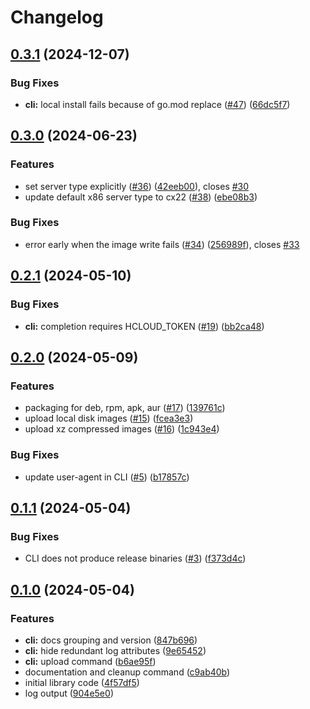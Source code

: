 # Changelog

## [0.3.1](https://github.com/apricote/hcloud-upload-image/compare/v0.3.0...v0.3.1) (2024-12-07)


### Bug Fixes

* **cli:** local install fails because of go.mod replace ([#47](https://github.com/apricote/hcloud-upload-image/issues/47)) ([66dc5f7](https://github.com/apricote/hcloud-upload-image/commit/66dc5f70b604ed3ee964576d74f94bdcea710c95))

## [0.3.0](https://github.com/apricote/hcloud-upload-image/compare/v0.2.1...v0.3.0) (2024-06-23)


### Features

* set server type explicitly ([#36](https://github.com/apricote/hcloud-upload-image/issues/36)) ([42eeb00](https://github.com/apricote/hcloud-upload-image/commit/42eeb00a0784e13a00a52cf15a8659b497d78d72)), closes [#30](https://github.com/apricote/hcloud-upload-image/issues/30)
* update default x86 server type to cx22 ([#38](https://github.com/apricote/hcloud-upload-image/issues/38)) ([ebe08b3](https://github.com/apricote/hcloud-upload-image/commit/ebe08b345c8f31df73087b091fa39f5fdc195156))


### Bug Fixes

* error early when the image write fails ([#34](https://github.com/apricote/hcloud-upload-image/issues/34)) ([256989f](https://github.com/apricote/hcloud-upload-image/commit/256989f4a37e7b124c0684aab0f34cf5e09559be)), closes [#33](https://github.com/apricote/hcloud-upload-image/issues/33)

## [0.2.1](https://github.com/apricote/hcloud-upload-image/compare/v0.2.0...v0.2.1) (2024-05-10)


### Bug Fixes

* **cli:** completion requires HCLOUD_TOKEN ([#19](https://github.com/apricote/hcloud-upload-image/issues/19)) ([bb2ca48](https://github.com/apricote/hcloud-upload-image/commit/bb2ca482000f5c780545edb9a03aa9f6bf93d906))

## [0.2.0](https://github.com/apricote/hcloud-upload-image/compare/v0.1.1...v0.2.0) (2024-05-09)


### Features

* packaging for deb, rpm, apk, aur ([#17](https://github.com/apricote/hcloud-upload-image/issues/17)) ([139761c](https://github.com/apricote/hcloud-upload-image/commit/139761cc28050b00bca22573d765f2b94af89bac))
* upload local disk images ([#15](https://github.com/apricote/hcloud-upload-image/issues/15)) ([fcea3e3](https://github.com/apricote/hcloud-upload-image/commit/fcea3e3c6e5ba7383aa69838401903e3f54f910c))
* upload xz compressed images ([#16](https://github.com/apricote/hcloud-upload-image/issues/16)) ([1c943e4](https://github.com/apricote/hcloud-upload-image/commit/1c943e4480ba2042fc3feabf363ec88eb2efbaee))


### Bug Fixes

* update user-agent in CLI ([#5](https://github.com/apricote/hcloud-upload-image/issues/5)) ([b17857c](https://github.com/apricote/hcloud-upload-image/commit/b17857c1fefc0b09da2ed2711b20ba76930dd365))

## [0.1.1](https://github.com/apricote/hcloud-upload-image/compare/v0.1.0...v0.1.1) (2024-05-04)


### Bug Fixes

* CLI does not produce release binaries ([#3](https://github.com/apricote/hcloud-upload-image/issues/3)) ([f373d4c](https://github.com/apricote/hcloud-upload-image/commit/f373d4c2baca9ccc892e6b6abff6dd217f2fdbeb))

## [0.1.0](https://github.com/apricote/hcloud-upload-image/compare/v0.0.1...v0.1.0) (2024-05-04)


### Features

* **cli:** docs grouping and version ([847b696](https://github.com/apricote/hcloud-upload-image/commit/847b696c74ce67c2f18aaa69af60f6c0c5b736c4))
* **cli:** hide redundant log attributes ([9e65452](https://github.com/apricote/hcloud-upload-image/commit/9e654521ae12debf40f181dfe291ad4ded0f7524))
* **cli:** upload command ([b6ae95f](https://github.com/apricote/hcloud-upload-image/commit/b6ae95f55ba134f5ef124d377ed3ad0a556b8cf4))
* documentation and cleanup command ([c9ab40b](https://github.com/apricote/hcloud-upload-image/commit/c9ab40b539bc51ea2611bb0b58ab8aef4ec06eea))
* initial library code ([4f57df5](https://github.com/apricote/hcloud-upload-image/commit/4f57df5b66ed1391155792758737b8f54b7ef2ab))
* log output ([904e5e0](https://github.com/apricote/hcloud-upload-image/commit/904e5e0bed6ba87e0f4063c27a0678a9c85b7371))
